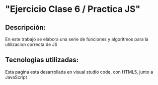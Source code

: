 # "Ejercicio Clase 6 / Practica JS"
## Descripción:
En este trabajo se elabora una serie de funciones y algoritmos para la utilizacion correcta de JS

## Tecnologias utilizadas:
Esta pagina esta desarrollada en visual studio code, con HTML5, junto a JavaScript
